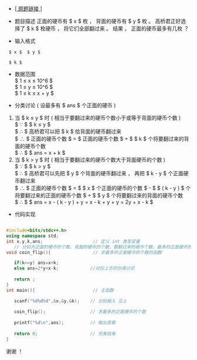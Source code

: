  - [[ 原题链接 ]](https://www.luogu.com.cn/problem/AT1367)                         
 - 题目描述
正面的硬币有 $ x $ 枚 ， 背面的硬币有 $ y $ 枚 。 高桥君正好选择了 $ k $ 枚硬币 ， 将它们全部翻过来 。 结果 ， 正面的硬币最多有几枚 ？    
               
 - 输入格式         
```
 $ x $  $ y $                  
 
 $ k $       
 ```
                    
 - 数据范围                               
 $ 1 ≤ x ≤ 10^6 $                       
 $ 1 ≤ y ≤ 10^6 $                    
 $ 1 ≤ k ≤ x + y $             
               
 - 分类讨论 ( 设最多有 $ ans $ 个正面的硬币 )               
 1. 当 $ k ≤ y $ 时 ( 相当于要翻过来的硬币个数小于或等于背面的硬币个数 )               
  $ ∵ $ $ k ≤ y $                   
  $ ∴ $ 高桥君可以把 $ k $ 给背面的硬币翻过来                    
  $ ∴ $ 正面的硬币个数 $ = $ 正面的硬币个数 $ + $ $ k $ 个将要翻过来的背面的硬币个数                  
  $ ∴ $ $ ans = x + k $       
 2. 当 $ k > y $ 时 ( 相当于要翻过来的硬币个数大于背面硬币的个数 )                 
  $ ∵ $ $ k > y $          
  $ ∴ $ 高桥君可以先把 $ y $ 个背面的硬币翻过来 ， 再把 $ k - y $ 个正面硬币翻过来                                                         
  $ ∴ $ 正面的硬币个数 $ = $ $ x $ 个正面的硬币的个数 $ - $ $ ( k - y ) $ 个将要翻过来的正面的硬币个数 $ + $ $ y $ 个将要翻过来的背面的硬币个数                          
  $ ∴ $ $ ans = x - ( k - y ) + y = x - k + y + y = 2y + x - k $                
  
                                     
 - 代码实现                                      
 ```cpp
 
 #include<bits/stdc++.h>
using namespace std;
int x,y,k,ans;                   // 定义 int 类型变量
    // 分别为正面的硬币的个数、背面的硬币的个数、要翻过来的硬币个数、最多的正面硬币的个数    
void coin_flip(){                // 求最多的正面硬币的个数的函数

	if(k<=y) ans=x+k;              
	else ans=2*y+x-k;            //对应上方的分类讨论    
    
	return ;
}
int main(){                      // 主函数   

    scanf("%d%d%d",&x,&y,&k);    // 分别输入 见上  
    
	coin_flip();                 // 求最多的正面硬币的个数
    
	printf("%d\n",ans);          // 输出答案    
    
	return 0;                    // 完美结束     
}
```
                
 谢谢 ！        
 